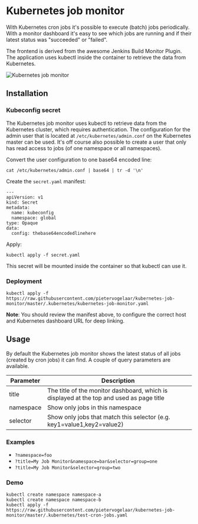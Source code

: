 # Kubernetes job monitor

With Kubernetes cron jobs it's possible to execute (batch) jobs periodically. With a monitor dashboard it's
easy to see which jobs are running and if their latest status was "succeeded" or "failed".

The frontend is derived from the awesome Jenkins Build Monitor Plugin. The application uses kubectl inside
the container to retrieve the data from Kubernetes.

![Kubernetes job monitor](https://raw.githubusercontent.com/pietervogelaar/kubernetes-job-monitor/master/docs/kubernetes-job-monitor.png)

## Installation

### Kubeconfig secret

The Kubernetes job monitor uses kubectl to retrieve data from the Kubernetes cluster, which requires authentication.
The configuration for the admin user that is located at `/etc/kubernetes/admin.conf` on the Kubernetes master can be
used. It's off course also possible to create a user that only has read access to jobs (of one namespace or
all namespaces).

Convert the user configuration to one base64 encoded line:

    cat /etc/kubernetes/admin.conf | base64 | tr -d '\n'

Create the `secret.yaml` manifest:
    
    ---
    apiVersion: v1
    kind: Secret
    metadata:
      name: kubeconfig
      namespace: global
    type: Opaque
    data:
      config: thebase64encodedlinehere

Apply:

    kubectl apply -f secret.yaml

This secret will be mounted inside the container so that kubectl can use it.

### Deployment

    kubectl apply -f https://raw.githubusercontent.com/pietervogelaar/kubernetes-job-monitor/master/.kubernetes/kubernetes-job-monitor.yaml

**Note**: You should review the manifest above, to configure the correct host and Kubernetes dashboard URL for
deep linking.

## Usage

By default the Kubernetes job monitor shows the latest status of all jobs (created by cron jobs) it can find. A couple
of query parameters are available.

| Parameter | Description |
| --- | --- |
| title | The title of the monitor dashboard, which is displayed at the top and used as page title
| namespace | Show only jobs in this namespace
| selector | Show only jobs that match this selector (e.g. key1=value1,key2=value2)

### Examples

- `?namespace=foo`
- `?title=My Job Monitor&namespace=bar&selector=group=one`
- `?title=My Job Monitor&selector=group=two`

### Demo

    kubectl create namespace namespace-a
    kubectl create namespace namespace-b
    kubectl apply -f https://raw.githubusercontent.com/pietervogelaar/kubernetes-job-monitor/master/.kubernetes/test-cron-jobs.yaml
